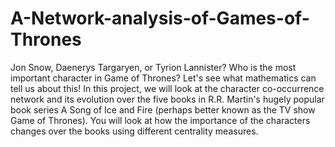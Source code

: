 # A-Network-analysis-of-Games-of-Thrones
Jon Snow, Daenerys Targaryen, or Tyrion Lannister? Who is the most important character in Game of Thrones? Let's see what mathematics can tell us about this!  In this project, we will look at the character co-occurrence network and its evolution over the five books in R.R. Martin's hugely popular book series A Song of Ice and Fire (perhaps better known as the TV show Game of Thrones). You will look at how the importance of the characters changes over the books using different centrality measures.
